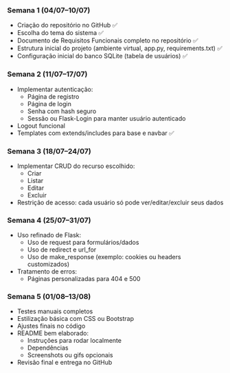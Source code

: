 ### Semana 1 (04/07–10/07)
- Criação do repositório no GitHub ✅
- Escolha do tema do sistema ✅
- Documento de Requisitos Funcionais completo no repositório ✅
- Estrutura inicial do projeto (ambiente virtual, app.py, requirements.txt) ✅
- Configuração inicial do banco SQLite (tabela de usuários) ✅


### Semana 2 (11/07–17/07)
- Implementar autenticação:
    - Página de registro
    - Página de login
    - Senha com hash seguro
    - Sessão ou Flask-Login para manter usuário autenticado
- Logout funcional
- Templates com extends/includes para base e navbar ✅


### Semana 3 (18/07–24/07)
- Implementar CRUD do recurso escolhido:
    - Criar
    - Listar
    - Editar
    - Excluir
- Restrição de acesso: cada usuário só pode ver/editar/excluir seus dados


### Semana 4 (25/07–31/07)
- Uso refinado de Flask:
    - Uso de request para formulários/dados
    - Uso de redirect e url_for
    - Uso de make_response (exemplo: cookies ou headers customizados)
- Tratamento de erros:
    - Páginas personalizadas para 404 e 500


### Semana 5 (01/08–13/08)
- Testes manuais completos
- Estilização básica com CSS ou Bootstrap
- Ajustes finais no código
- README bem elaborado:
    - Instruções para rodar localmente
    - Dependências
    - Screenshots ou gifs opcionais
- Revisão final e entrega no GitHub